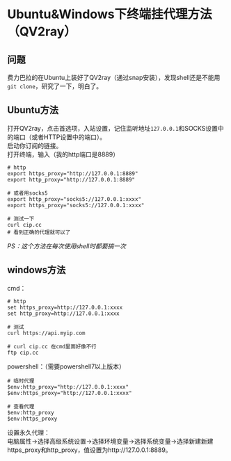# Ubuntu&Windows下终端挂代理方法（QV2ray）


## 问题
费力巴拉的在Ubuntu上装好了QV2ray（通过snap安装），发现shell还是不能用`git clone`，研究了一下，明白了。

## Ubuntu方法
打开QV2ray，点击首选项，入站设置，记住监听地址`127.0.0.1`和SOCKS设置中的端口（或者HTTP设置中的端口）。  
启动你订阅的链接。  
打开终端，输入（我的http端口是8889）  
```shell
# http
export https_proxy="http://127.0.0.1:8889"
export http_proxy="http://127.0.0.1:8889"

# 或者用socks5
export http_proxy="socks5://127.0.0.1:xxxx"
export https_proxy="socks5://127.0.0.1:xxxx"

# 测试一下
curl cip.cc
# 看到正确的代理就可以了
```
*PS：这个方法在每次使用shell时都要搞一次*

## windows方法
cmd：  
```shell 
# http
set https_proxy=http://127.0.0.1:xxxx
set http_proxy=http://127.0.0.1:xxxx

# 测试
curl https://api.myip.com

# curl cip.cc 在cmd里面好像不行
ftp cip.cc
```

powershell：（需要powershell7以上版本）  
```shell
# 临时代理
$env:http_proxy="http://127.0.0.1:xxxx"
$env:https_proxy="http://127.0.0.1:xxxx"

# 查看代理
$env:http_proxy
$env:https_proxy
```

设置永久代理：  
电脑属性->选择高级系统设置->选择环境变量->选择系统变量->选择新建新建https_proxy和http_proxy，值设置为http://127.0.0.1:8889。
